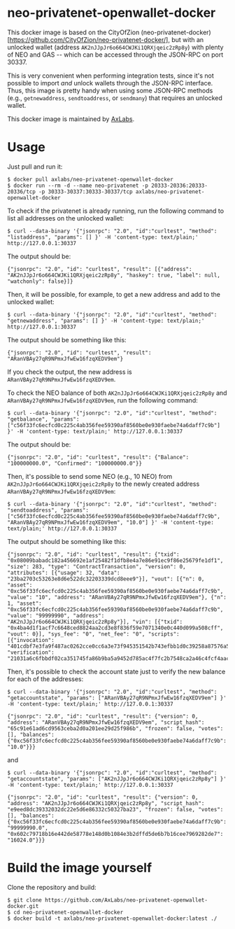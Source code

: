 # neo-privatenet-openwallet-docker

This docker image is based on the CityOfZion (neo-privatenet-docker)[https://github.com/CityOfZion/neo-privatenet-docker/], but with an unlocked wallet (address `AK2nJJpJr6o664CWJKi1QRXjqeic2zRp8y`) with plenty of NEO and GAS -- which can be accessed through the JSON-RPC on port 30337.

This is very convenient when performing integration tests, since it's not possible to import *and* unlock wallets through the JSON-RPC interface. Thus, this image is pretty handy when using some JSON-RPC methods (e.g., `getnewaddress`, `sendtoaddress`, or `sendmany`) that requires an unlocked wallet.

This docker image is maintained by [AxLabs](https://axlabs.com).

# Usage

Just pull and run it:

```
$ docker pull axlabs/neo-privatenet-openwallet-docker
$ docker run --rm -d --name neo-privatenet -p 20333-20336:20333-20336/tcp -p 30333-30337:30333-30337/tcp axlabs/neo-privatenet-openwallet-docker
```

To check if the privatenet is already running, run the following command to list all addresses on the unlocked wallet:

```
$ curl --data-binary '{"jsonrpc": "2.0", "id":"curltest", "method": "listaddress", "params": [] }' -H 'content-type: text/plain;' http://127.0.0.1:30337
```

The output should be:

```
{"jsonrpc": "2.0", "id": "curltest", "result": [{"address": "AK2nJJpJr6o664CWJKi1QRXjqeic2zRp8y", "haskey": true, "label": null, "watchonly": false}]}
```

Then, it will be possible, for example, to get a new address and add to the unlocked wallet:

```
$ curl --data-binary '{"jsonrpc": "2.0", "id":"curltest", "method": "getnewaddress", "params": [] }' -H 'content-type: text/plain;' http://127.0.0.1:30337
```

The output should be something like this:

```
{"jsonrpc": "2.0", "id": "curltest", "result": "ARanVBAy27qR9NPmxJfwEw16fzqXEDV9em"}
```

If you check the output, the new address is `ARanVBAy27qR9NPmxJfwEw16fzqXEDV9em`.

To check the NEO balance of both `AK2nJJpJr6o664CWJKi1QRXjqeic2zRp8y` and `ARanVBAy27qR9NPmxJfwEw16fzqXEDV9em`, run the following command:

```
$ curl --data-binary '{"jsonrpc": "2.0", "id":"curltest", "method": "getbalance", "params": ["c56f33fc6ecfcd0c225c4ab356fee59390af8560be0e930faebe74a6daff7c9b"] }' -H 'content-type: text/plain;' http://127.0.0.1:30337
```

The output should be:

```
{"jsonrpc": "2.0", "id": "curltest", "result": {"Balance": "100000000.0", "Confirmed": "100000000.0"}}
```

Then, it's possible to send some NEO (e.g., 10 NEO) from `AK2nJJpJr6o664CWJKi1QRXjqeic2zRp8y` to the newly created address `ARanVBAy27qR9NPmxJfwEw16fzqXEDV9em`:

```
$ curl --data-binary '{"jsonrpc": "2.0", "id":"curltest", "method": "sendtoaddress", "params": ["c56f33fc6ecfcd0c225c4ab356fee59390af8560be0e930faebe74a6daff7c9b", "ARanVBAy27qR9NPmxJfwEw16fzqXEDV9em", "10.0"] }' -H 'content-type: text/plain;' http://127.0.0.1:30337
```

The output should be something like this:

```
{"jsonrpc": "2.0", "id": "curltest", "result": {"txid": "0x08009babadc182a456692e1af25482f1dfb8e4a7e86e91ec9f86e25679fe1df1", "size": 283, "type": "ContractTransaction", "version": 0, "attributes": [{"usage": 32, "data": "23ba2703c53263e8d6e522dc32203339dcd8eee9"}], "vout": [{"n": 0, "asset": "0xc56f33fc6ecfcd0c225c4ab356fee59390af8560be0e930faebe74a6daff7c9b", "value": "10", "address": "ARanVBAy27qR9NPmxJfwEw16fzqXEDV9em"}, {"n": 1, "asset": "0xc56f33fc6ecfcd0c225c4ab356fee59390af8560be0e930faebe74a6daff7c9b", "value": "99999990", "address": "AK2nJJpJr6o664CWJKi1QRXjqeic2zRp8y"}], "vin": [{"txid": "0x4ba4d1f1acf7c6648ced8824aa2cd3e8f836f59e7071340e0c440d099a508cff", "vout": 0}], "sys_fee": "0", "net_fee": "0", "scripts": [{"invocation": "401cdbf7e3fa9f487ac0262cce0cc6a3e73f945351542b743efbb1d0c39258a87576a574557460be2f682e51188135bad9b422ab1958d607e3c47651fc26f75006", "verification": "21031a6c6fbbdf02ca351745fa86b9ba5a9452d785ac4f7fc2b7548ca2a46c4fcf4aac"}]}}
```

Then, it's possible to check the account state just to verify the new balance for each of the addresses:

```
$ curl --data-binary '{"jsonrpc": "2.0", "id":"curltest", "method": "getaccountstate", "params": ["ARanVBAy27qR9NPmxJfwEw16fzqXEDV9em"] }' -H 'content-type: text/plain;' http://127.0.0.1:30337

{"jsonrpc": "2.0", "id": "curltest", "result": {"version": 0, "address": "ARanVBAy27qR9NPmxJfwEw16fzqXEDV9em", "script_hash": "65c91e61ad6cd9563ceba2d0a201ee29d25f986b", "frozen": false, "votes": [], "balances": {"0xc56f33fc6ecfcd0c225c4ab356fee59390af8560be0e930faebe74a6daff7c9b": "10.0"}}}
```

and

```
$ curl --data-binary '{"jsonrpc": "2.0", "id":"curltest", "method": "getaccountstate", "params": ["AK2nJJpJr6o664CWJKi1QRXjqeic2zRp8y"] }' -H 'content-type: text/plain;' http://127.0.0.1:30337

{"jsonrpc": "2.0", "id": "curltest", "result": {"version": 0, "address": "AK2nJJpJr6o664CWJKi1QRXjqeic2zRp8y", "script_hash": "e9eed8dc39332032dc22e5d6e86332c50327ba23", "frozen": false, "votes": [], "balances": {"0xc56f33fc6ecfcd0c225c4ab356fee59390af8560be0e930faebe74a6daff7c9b": "99999990.0", "0x602c79718b16e442de58778e148d0b1084e3b2dffd5de6b7b16cee7969282de7": "16024.0"}}}
```

# Build the image yourself

Clone the repository and build:

```
$ git clone https://github.com/AxLabs/neo-privatenet-openwallet-docker.git
$ cd neo-privatenet-openwallet-docker
$ docker build -t axlabs/neo-privatenet-openwallet-docker:latest ./
```

